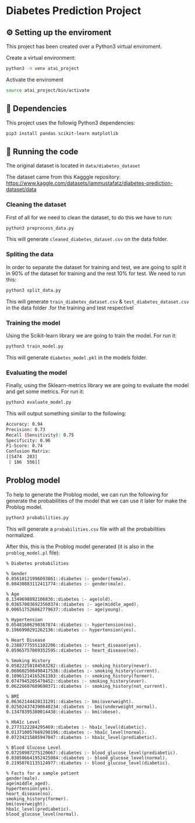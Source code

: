 # Diabetes Prediction Project


## ⚙️ Setting up the enviroment

This project has been created over a Python3 virtual enviroment.

Create a virtual environment:
```bash
python3 -m venv atai_project
```

Activate the enviroment
```bash
source atai_project/bin/activate
```

## 📄 Dependencies
This project uses the followig Python3 dependencies:
```bash
pip3 install pandas scikit-learn matplotlib
```

## 🚀 Running the code
The original dataset is located in ```data/diabetes_dataset```

The dataset came from this Kagggle repository: https://www.kaggle.com/datasets/iammustafatz/diabetes-prediction-dataset/data

### Cleaning the dataset
First of all for we need to clean the dataset, to do this we have to run:
```bash
python3 preprocess_data.py
```
This will generate ```cleaned_diabetes_dataset.csv``` on the data folder.

### Spliting the data
In order to separate the dataset for training and test, we are going to split it in 90% of the dataset for training and the rest 10% for test. We need to run this:
```bash
python3 split_data.py
```
This will generate ```train_diabetes_dataset.csv``` & ```test_diabetes_dataset.csv```  in the data folder .for the training and test respectivel

### Training the model
Using the Scikit-learn library we are going to train the model. For run it:
```bash
python3 train_model.py
```
This will generate ```diabetes_model.pkl``` in the models folder.

### Evaluating the model
Finally, using the Sklearn-metrics library we are going to evaluate the model and get some metrics. For run it:
```bash
python3 evaluate_model.py
```
This will output something similar to the following:
```bash
Accuracy: 0.94
Precision: 0.73
Recall (Sensitivity): 0.75
Specificity: 0.96
F1-Score: 0.74
Confusion Matrix:
[[5474  203]
 [ 186  556]]
```

## Problog model
To help to generate the Problog model, we can run the following for generate the probabilities of the model that we can use it later for make the Problog model.
```bash
python3 probabilities.py
```
This will generate a ```probabilities.csv``` file with all the probabilities normalized.

After this, this is the Problog model generated (it is also in the ```problog_model.pl``` file):
```problog
% Diabetes probabilities

% Gender
0.05610121996093861::diabetes :- gender(female).
0.08430883112411774::diabetes :- gender(male).

% Age
0.1349698892106836::diabetes :- age(old).
0.036570036923560374::diabetes :- age(middle_aged).
0.006517526862779637::diabetes :- age(young).

% Hypertension
0.05481606290367874::diabetes :- hypertension(no).
0.1966990291262136::diabetes :- hypertension(yes).

% Heart Disease
0.23887775551102206::diabetes :- heart_disease(yes).
0.05965757089352595::diabetes :- heart_disease(no).

% Smoking History
0.05822258104583282::diabetes :- smoking_history(never).
0.060602508498417536::diabetes :- smoking_history(current).
0.10961214165261383::diabetes :- smoking_history(former).
0.0747945205479452::diabetes :- smoking_history(ever).
0.06226607689690371::diabetes :- smoking_history(not_current).

% BMI
0.06362144420131291::diabetes :- bmi(overweight).
0.025024374390640234::diabetes :- bmi(underweight_normal).
0.13478395380014438::diabetes :- bmi(obese).

% HbA1c Level
0.2773122284295469::diabetes :- hba1c_level(diabetic).
0.013710057669290196::diabetes :- hba1c_level(normal).
0.07234215885947047::diabetes :- hba1c_level(prediabetic).

% Blood Glucose Level
0.07250987275120667::diabetes :- blood_glucose_level(prediabetic).
0.030506641952425084::diabetes :- blood_glucose_level(normal).
0.21950761135124977::diabetes :- blood_glucose_level(diabetic).

% Facts for a sample patient
gender(male).
age(middle_aged).
hypertension(yes).
heart_disease(no).
smoking_history(former).
bmi(overweight).
hba1c_level(prediabetic).
blood_glucose_level(normal).

```

